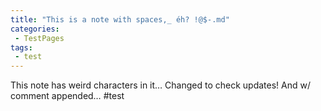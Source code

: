```yaml
---
title: "This is a note with spaces,_ éh? !@$-.md"
categories:
 - TestPages
tags:
 - test
---
```

This note has weird characters in it&hellip;
Changed to check updates! And w/ comment appended&hellip;
#test
<!-- Modified 2024-03-24:18:22:02 -->
